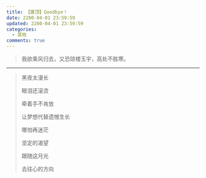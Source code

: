 ```yaml
---
title: 【置顶】Goodbye！
date: 2200-04-01 23:59:59
updated: 2200-04-01 23:59:59
categories:
  - 其他
comments: true
---
```

> 我欲乘风归去，又恐琼楼玉宇，高处不胜寒。

------------

> 黑夜太漫长
>
> 眼泪还滚烫
>
> 牵着手不肯放
>
> 让梦想代替遗憾生长
>
> 哪怕再迷茫
>
> 坚定的渴望
>
> 跟随这月光
>
> 去往心的方向